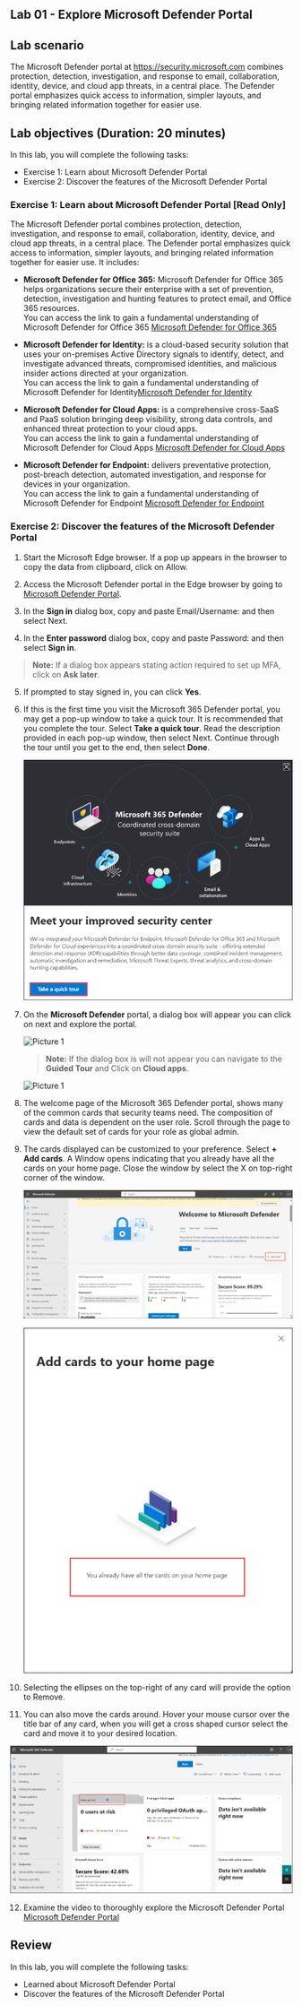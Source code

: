 ## Lab 01 - Explore Microsoft Defender Portal

## Lab scenario

The Microsoft Defender portal at https://security.microsoft.com combines protection, detection, investigation, and response to email, collaboration, identity, device, and cloud app threats, in a central place. The Defender portal emphasizes quick access to information, simpler layouts, and bringing related information together for easier use.

## Lab objectives (Duration: 20 minutes)

In this lab, you will complete the following tasks:
- Exercise 1: Learn about Microsoft Defender Portal
- Exercise 2: Discover the features of the Microsoft Defender Portal

### Exercise 1: Learn about Microsoft Defender Portal [Read Only]

The Microsoft Defender portal combines protection, detection, investigation, and response to email, collaboration, identity, device, and cloud app threats, in a central place. The Defender portal emphasizes quick access to information, simpler layouts, and bringing related information together for easier use. It includes:

- **Microsoft Defender for Office 365:** Microsoft Defender for Office 365 helps organizations secure their enterprise with a set of prevention, detection, investigation and hunting features to protect email, and Office 365 resources. <br>
You can access the link to gain a fundamental understanding of Microsoft Defender for Office 365 [Microsoft Defender for Office 365](https://learn.microsoft.com/en-us/microsoft-365/security/office-365-security/mdo-about?view=o365-worldwide)
  
- **Microsoft Defender for Identity:** is a cloud-based security solution that uses your on-premises Active Directory signals to identify, detect, and investigate advanced threats, compromised identities, and malicious insider actions directed at your organization. <br>
You can access the link to gain a fundamental understanding of Microsoft Defender for Identity[Microsoft Defender for Identity](https://learn.microsoft.com/en-us/defender-for-identity/what-is)

- **Microsoft Defender for Cloud Apps:** is a comprehensive cross-SaaS and PaaS solution bringing deep visibility, strong data controls, and enhanced threat protection to your cloud apps. <br>
You can access the link to gain a fundamental understanding of Microsoft Defender for Cloud Apps [Microsoft Defender for Cloud Apps](https://learn.microsoft.com/en-us/defender-cloud-apps/what-is-defender-for-cloud-apps)

- **Microsoft Defender for Endpoint:** delivers preventative protection, post-breach detection, automated investigation, and response for devices in your organization.<br>
You can access the link to gain a fundamental understanding of Microsoft Defender for Endpoint [Microsoft Defender for Endpoint](https://learn.microsoft.com/en-us/microsoft-365/security/defender-endpoint/microsoft-defender-endpoint?view=o365-worldwide#compare-microsoft-endpoint-security-plans-1)

### Exercise 2: Discover the features of the Microsoft Defender Portal

1. Start the Microsoft Edge browser. If a pop up appears in the browser to copy the data from clipboard, click on Allow.

2. Access the Microsoft Defender portal in the Edge browser by going to [Microsoft Defender Portal](https://security.microsoft.com).

3. In the **Sign in** dialog box, copy and paste Email/Username: <inject key="AzureAdUserEmail"></inject> and then select Next.

4. In the **Enter password** dialog box, copy and paste Password: <inject key="AzureAdUserPassword"></inject> and then select **Sign in**.

  >**Note:** If a dialog box appears stating action required to set up MFA, click on **Ask later**.

5. If prompted to stay signed in, you can click **Yes**.

6. If this is the first time you visit the Microsoft 365 Defender portal, you may get a pop-up window to take a quick tour. It is recommended that you complete the tour. Select **Take a quick tour**. Read the description provided in each pop-up window, then select Next. Continue through the tour until you get to the end, then select **Done**. 

   ![Picture 1](../Media/defender-lab1-1.png)

7. On the **Microsoft Defender** portal, a dialog box will appear you can click on next and explore the portal.
   
   ![Picture 1](../Media/image_1.png)

   >**Note:** If the dialog box is will not appear you can navigate to the **Guided Tour** and Click on **Cloud apps**.

      ![Picture 1](../Media/image_2.png)

8. The welcome page of the Microsoft 365 Defender portal, shows many of the common cards that security teams need. The composition of cards and data is dependent on the user role. Scroll through the page to view the default set of cards for your role as global admin.

9. The cards displayed can be customized to your preference. Select **+ Add cards**. A Window opens indicating that you already have all the cards on your home page. Close the window by select the X on top-right corner of the window.

   ![Picture 1](../Media/defender-lab1-4.png)

   ![Picture 1](../Media/defender-lab1-5.png)

10. Selecting the ellipses on the top-right of any card will provide the option to Remove.

11. You can also move the cards around. Hover your mouse cursor over the title bar of any card, when you will get a cross shaped cursor select the card and move it to your desired location.

   ![Picture 1](../Media/defender-lab1-6.png)

12. Examine the video to thoroughly explore the Microsoft Defender Portal [Microsoft Defender Portal](https://www.microsoft.com/en-us/videoplayer/embed/RWBKau?postJsllMsg=true)


## Review
In this lab, you will complete the following tasks:
- Learned about Microsoft Defender Portal
- Discover the features of the Microsoft Defender Portal
